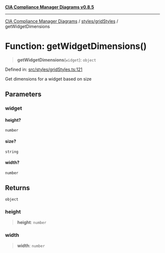 [**CIA Compliance Manager Diagrams v0.8.5**](../../../README.md)

***

[CIA Compliance Manager Diagrams](../../../modules.md) / [styles/gridStyles](../README.md) / getWidgetDimensions

# Function: getWidgetDimensions()

> **getWidgetDimensions**(`widget`): `object`

Defined in: [src/styles/gridStyles.ts:121](https://github.com/Hack23/cia-compliance-manager/blob/3ae0301247f765ba03c8c0fe645db4718bb8af76/src/styles/gridStyles.ts#L121)

Get dimensions for a widget based on size

## Parameters

### widget

#### height?

`number`

#### size?

`string`

#### width?

`number`

## Returns

`object`

### height

> **height**: `number`

### width

> **width**: `number`
